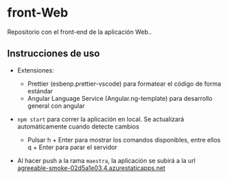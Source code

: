 # front-Web
Repositorio con el front-end de la aplicación Web..

## Instrucciones de uso

- Extensiones:
  - Prettier (esbenp.prettier-vscode) para formatear el código de forma estándar
  - Angular Language Service (Angular.ng-template) para desarrollo general con angular

- `npm start` para correr la aplicación en local. Se actualizará automáticamente cuando detecte cambios
  - Pulsar h + Enter para mostrar los comandos disponibles, entre ellos q + Enter para parar el servidor

- Al hacer push a la rama `maestra`, la aplicación se subirá a la url [agreeable-smoke-02d5a1e03.4.azurestaticapps.net](https://agreeable-smoke-02d5a1e03.4.azurestaticapps.net)
